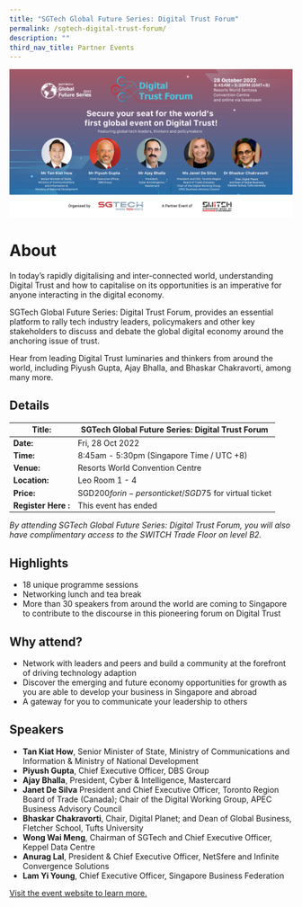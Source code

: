 ```yaml
---
title: "SGTech Global Future Series: Digital Trust Forum"
permalink: /sgtech-digital-trust-forum/
description: ""
third_nav_title: Partner Events
---
```

![SGTech Future Series: Digital Trust Forum at SWITCH 2022](/images/Digital%20Trust%20Forum%20-%20A%20Partner%20Event%20Of-01.jpg)
# **About**
In today’s rapidly digitalising and inter-connected world, understanding Digital Trust and how to capitalise on its opportunities is an imperative for anyone interacting in the digital economy. 

SGTech Global Future Series: Digital Trust Forum, provides an essential platform to rally tech industry leaders, policymakers and other key stakeholders to discuss and debate the global digital economy around the anchoring issue of trust.

Hear from leading Digital Trust luminaries and thinkers from around the world, including Piyush Gupta, Ajay Bhalla, and Bhaskar Chakravorti, among many more.

## **Details**

| **Title:** | SGTech Global Future Series: Digital Trust Forum |
| -------- | -------- |
|**Date:** | Fri, 28 Oct 2022 |
| **Time:** | 8:45am - 5:30pm (Singapore Time / UTC +8) |
|**Venue:** | Resorts World Convention Centre |
|**Location:** | Leo Room 1 - 4 |
|**Price:** | SGD$200 for in-person ticket / SGD$75 for virtual ticket |
|**Register Here :** | This event has ended | 

*By attending SGTech Global Future Series: Digital Trust Forum, you will also have complimentary access to the SWITCH Trade Floor on level B2.*

## **Highlights**
* 18 unique programme sessions 
* Networking lunch and tea break
* More than 30 speakers from around the world are coming to Singapore to contribute to the discourse in this pioneering forum on Digital Trust

## **Why attend?**
* Network with leaders and peers and build a community at the forefront of driving technology adaption
* Discover the emerging and future economy opportunities for growth as you are able to develop your business in Singapore and abroad
* A gateway for you to communicate your leadership to others

## **Speakers** 
* **Tan Kiat How**, Senior Minister of State, Ministry of Communications and Information & Ministry of National Development 
* **Piyush Gupta**, Chief Executive Officer, DBS Group
* **Ajay Bhalla**, President, Cyber & Intelligence, Mastercard 
* **Janet De Silva** President and Chief Executive Officer, Toronto Region Board of Trade (Canada); Chair of the Digital Working Group, APEC Business Advisory Council 
* **Bhaskar Chakravorti**, Chair, Digital Planet; and Dean of Global Business, Fletcher School, Tufts University
* **Wong Wai Meng**, Chairman of SGTech and Chief Executive Officer, Keppel Data Centre 
* **Anurag Lal**, President & Chief Executive Officer, NetSfere and Infinite Convergence Solutions 
* **Lam Yi Young**, Chief Executive Officer, Singapore Business Federation

[Visit the event website to learn more.](https://globalfutureseries.com/digitrust/wp/)